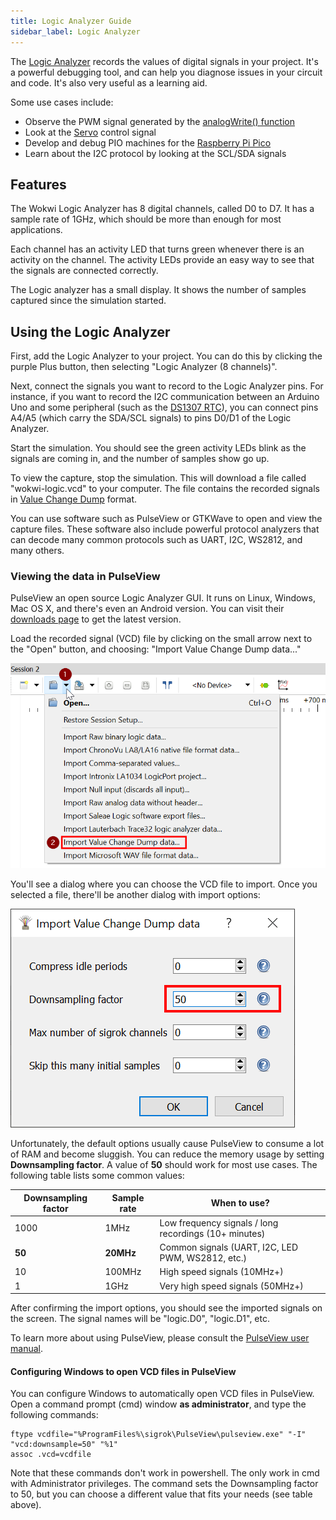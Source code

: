 ```yaml
---
title: Logic Analyzer Guide
sidebar_label: Logic Analyzer
---
```


The [Logic Analyzer](../parts/wokwi-logic-analyzer) records the values of digital signals in your project. It's a powerful debugging tool, and can help you diagnose issues in your circuit and code. It's also very useful as a learning aid.

Some use cases include:

- Observe the PWM signal generated by the [analogWrite() function](https://www.arduino.cc/reference/en/language/functions/analog-io/analogwrite/)
- Look at the [Servo](../parts/wokwi-servo) control signal
- Develop and debug PIO machines for the [Raspberry Pi Pico](../parts/wokwi-pi-pico)
- Learn about the I2C protocol by looking at the SCL/SDA signals

## Features

The Wokwi Logic Analyzer has 8 digital channels, called D0 to D7. It has a sample rate of 1GHz, which should be more than enough for most applications.

Each channel has an activity LED that turns green whenever there is an activity on the channel. The activity LEDs provide an easy way to see that the signals are connected
correctly.

The Logic analyzer has a small display. It shows the number of samples captured since
the simulation started.

## Using the Logic Analyzer

First, add the Logic Analyzer to your project. You can do this by clicking the purple Plus button, then selecting "Logic Analyzer (8 channels)".

Next, connect the signals you want to record to the Logic Analyzer pins. For instance, if you want to record the I2C communication between an Arduino Uno and some peripheral (such as the [DS1307 RTC](../parts/wokwi-ds1307)), you can connect pins A4/A5 (which carry the SDA/SCL signals) to pins D0/D1 of the Logic Analyzer.

Start the simulation. You should see the green activity LEDs blink as the signals are coming in, and the number of samples show go up.

To view the capture, stop the simulation. This will download a file called "wokwi-logic.vcd" to your computer. The file contains the recorded signals in [Value Change Dump](https://en.wikipedia.org/wiki/Value_change_dump) format.

You can use software such as PulseView or GTKWave to open and view the capture files. These software also include powerful protocol analyzers that can decode many common protocols such as UART, I2C, WS2812, and many others.

### Viewing the data in PulseView

PulseView an open source Logic Analyzer GUI. It runs on Linux, Windows, Mac OS X, and there's even an Android version. You can visit their [downloads page](https://sigrok.org/wiki/Downloads) to get the latest version.

Load the recorded signal (VCD) file by clicking on the small arrow next to the "Open" button, and choosing: "Import Value Change Dump data..."

![PulseView: Import Value Change Dump data](logic-analyzer-pulseview-1.png)

You'll see a dialog where you can choose the VCD file to import. Once you selected a file, there'll be another dialog with import options:

![PulseView: Compress idle periods](logic-analyzer-pulseview-2.png)

Unfortunately, the default options usually cause PulseView to consume a lot of RAM and become sluggish. You can reduce the memory usage by setting **Downsampling factor**. A value of **50** should work for most use cases. The following table lists some common values:

| Downsampling factor | Sample rate | When to use?                                          |
| ------------------- | ----------- | ----------------------------------------------------- |
| 1000                | 1MHz        | Low frequency signals / long recordings (10+ minutes) |
| **50**              | **20MHz**   | Common signals (UART, I2C, LED PWM, WS2812, etc.)     |
| 10                  | 100MHz      | High speed signals (10MHz+)                           |
| 1                   | 1GHz        | Very high speed signals (50MHz+)                      |

After confirming the import options, you should see the imported signals on the screen. The signal names will be "logic.D0", "logic.D1", etc.

To learn more about using PulseView, please consult the [PulseView user manual](https://sigrok.org/doc/pulseview/unstable/manual.html).

#### Configuring Windows to open VCD files in PulseView

You can configure Windows to automatically open VCD files in PulseView. Open a command prompt (cmd) window **as administrator**, and type the following commands:

```
ftype vcdfile="%ProgramFiles%\sigrok\PulseView\pulseview.exe" "-I" "vcd:downsample=50" "%1"
assoc .vcd=vcdfile
```

Note that these commands don't work in powershell. The only work in cmd with Administrator privileges. The command sets the Downsampling factor to 50, but you can choose a different value that fits your needs (see table above).
